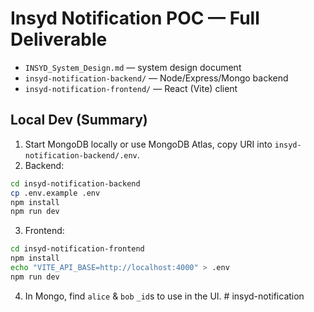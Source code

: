 
# Insyd Notification POC — Full Deliverable

- `INSYD_System_Design.md` — system design document
- `insyd-notification-backend/` — Node/Express/Mongo backend
- `insyd-notification-frontend/` — React (Vite) client

## Local Dev (Summary)
1) Start MongoDB locally or use MongoDB Atlas, copy URI into `insyd-notification-backend/.env`.
2) Backend:
```bash
cd insyd-notification-backend
cp .env.example .env 
npm install
npm run dev
```
3) Frontend:
```bash
cd insyd-notification-frontend
npm install
echo "VITE_API_BASE=http://localhost:4000" > .env
npm run dev
```
4) In Mongo, find `alice` & `bob` `_id`s to use in the UI.
#   i n s y d - n o t i f i c a t i o n  
 